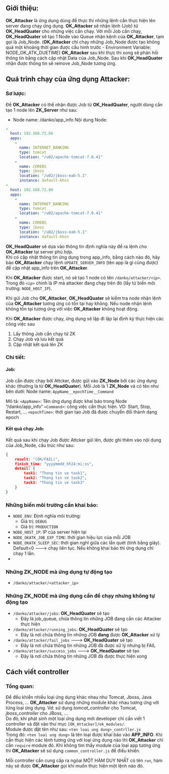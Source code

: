 ## Giới thiệu:
**OK_Attacker** là ứng dụng dùng để thực thi những lệnh cần thực hiện lên server đang chạy ứng dụng.
**OK_Attacker** sẽ nhận lệnh (Job) từ **OK_HeadQuater** cho những việc cần chạy.
Với mỗi Job cần chạy, **OK_HeadQuater** sẽ tạo 1 Node vào Queue nhận kệnh của **OK_Attacker**, tạm gọi là Job_Node.
(**OK_Attacker** chỉ chạy những Job_Node được tạo không quá một khoảng thời gian được cấu hình trước - Environment Variable: NODE_OK_ATK_DUETIME)
**OK_Attacker** sau khi thực thi xong sẽ phản hồi thông tin bằng cách cập nhật Data của Job_Node.
Sau khi **OK_HeadQuater** nhận được thông tin sẽ remove Job_Node tương ứng.

## Quá trình chạy của ứng dụng Attacker:

### Sơ lược:
Để **OK_Attacker** có thể nhận được Job từ **OK_HeadQuater**, người dùng cần tạo 1 node lên **ZK_Server** như sau:
- Node name: /danko/app_info
Nội dung Node:
```YAML
-
  host: 192.168.72.66
  apps:
    - 
      name: INTERNET_BANKING
      type: tomcat
      location: "/u02/apache-tomcat-7.0.41"
    - 
      name: COREBS
      type: jboss
      location: "/u02/jboss-eab-5.1"
      instance: dafault-khcn
-
  host: 192.168.72.80
  apps:
    - 
      name: INTERNET_BANKING
      type: tomcat
      location: "/u02/apache-tomcat-7.0.41"
    - 
      name: COREBS
      type: jboss
      location: "/u02/jboss-eab-5.1"
      instance: dafault-khcn
```
**OK_HeadQuater** sẽ dựa vào thông tin định nghĩa này để ra lệnh cho **OK_Attacker** tại server phù hợp.  
Khi có cập nhật thông tin ứng dụng trong app_info, bằng cách nào đó,
  hãy báo **OK_Attacker** chạy lệnh ```UPDATE_SERVER_INFO``` (tên app là gì cũng được) để cập nhật app_info trên **OK_Attacker**.  

Khi **OK_Attacker** được start, nó sẽ tạo 1 node có tên ```/danko/attacker/<ip>```.  
Trong đó ```<ip>``` chính là IP mà attacker đang chạy trên đó (lấy từ biến môi trường: ```NODE_HOST_IP```).

Khi gửi Job cho **OK_Attacker**, **OK_HeadQuater** sẽ kiểm tra node nhận lệnh của **OK_Attacker** tương ứng có tồn tại hay không.
  Nếu node nhận lệnh không tồn tại tương ứng với việc **OK_Attacker** không hoạt động.

Khi **OK_Attacker** được chạy, ứng dụng sẽ lặp đi lặp lại định kỳ thực hiện các công việc sau
1. Lấy thông Job cần chạy từ ZK
2. Chạy Job và lưu kết quả
3. Cập nhật kết quả lên ZK

### Chi tiết:

#### Job:
Job cần được chạy bởi Attcker, được gửi vào **ZK_Node** bởi các ứng dụng khác
(thường là từ **OK_HeadQuater**).
Mỗi Job là 1 **ZK_Node** và có tên như bên dưới:
Node name: ```AppName__epochTime__Command```

Mô tả:
```<AppName>```: Tên ứng dụng được khai báo trong Node “/danko/app_info”
```<Command>```: công việc cần thực hiện. VD: Start, Stop, Restart, ...
```<epochTime>```: thời gian tạo Job đã được chuyển đổi thành dạng epoch 

#### Kết quả chạy Job:
Kết quả sau khi chạy Job được Attcker gửi lên, được ghi thêm vào nội dung của Job_Node, cấu trúc như sau:
```JSON
{
    result: "(OK/FAIL)",
    finish_time: "yyyymmdd_hh24:mi:ss",
    detail: {
        task1: "Thong tin ve task1",
        task2: "Thong tin ve task2",
        task3: "Thong tin ve task3"
    }
}
```

### Những biến môi trường cần khai báo:
- ```NODE_ENV```: Định nghĩa môi trường:
  - Giá trị: ```DEBUG```
  - Giá trị: ```PRODUCTION```
- ```NODE_HOST_IP```: IP của server hiện tại
- ```NODE_OKATK_JOB_EXP_TIME```: thời gian hiệu lực của mỗi JOB
- ```NODE_OKATK_SLEEP_SEC```: thời gian nghĩ giữa các lần quét (tính bằng giây).
  Default=0 ---> chạy liên tục. Nếu không khai báo thì ứng dụng chỉ chạy 1 lần.
- 

### Những ZK_NODE mà ứng dụng tự động tạo
- ```/danko/attacker/<attacker_ip>```

### Những ZK_NODE mà ứng dụng cần để chạy nhưng không tự động tạo
- ```/danko/attacker/jobs```: **OK_HeadQuater** sẽ tạo
  - Đây là job_queue, chứa thông tin những JOB đang cần các Attacker thực hiện
- ```/danko/attacker/running_jobs```: **OK_HeadQuater** sẽ tạo
  - Đây là nơi chứa thông tin những JOB **đang** được **OK_Attacker** xử lý
- ```/danko/attacker/fail_jobs``` ---> **OK_HeadQuater** sẽ tạo
  - Đây là nơi chứa thông tin những JOB đã được xử lý nhưng bị FAIL
- ```/danko/attacker/success_jobs``` ---> **OK_HeadQuater** sẽ tạo
  - Đây là nơi chứa thông tin những JOB đã được thực hiện xong

## Cách viết controller

### Tổng quan:
Để đều khiển nhiều loại ứng dụng khác nhau như Tomcat, Jboss, Java Process, ...
**OK_Attacker** sử dụng những module khác nhau tương ứng với từng loại ứng dụng.
Vd: sử dụng *tomcat_controller* cho Tomcat, *jboss_controller* cho JBoss, ...  
Do đó, khi phát sinh một loại ứng dụng mới developer chỉ cần viết 1 controller 
  và đặt vào thư mục ```[OK_Attacker]/ok_modules/```.  
Module được đặt tên như sau: ```<ten loai ung dung>_contrller.js```  
Trong đó: ```<ten loai ung dung>``` là tên loại được khai báo vào **APP_INFO**.
Khi cần thực hiện các lệnh tương ứng với loại ứng dụng nào thì **OK_Attacker**
  chỉ cần ```require``` module đó. Khi không tìm thấy module của loại app tương ứng
  thì **OK_Attacker** sẽ sử dụng ```common_controller.js``` để điểu khiển.

Mỗi controller cần cung cấp ra ngòai MỘT HÀM DUY NHẤT có tên ```run```, 
  hàm này sẽ được **OK_Attacker** gọi khi muốn thực hiện một lệnh nào đó.  
